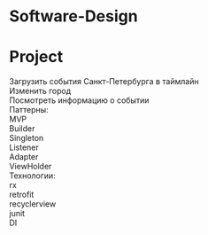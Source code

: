 # Software-Design
# Project
Загрузить события Санкт-Петербурга в таймлайн</br>
Изменить город</br>
Посмотреть информацию о событии</br>
Паттерны:</br>
MVP</br>
Builder</br>
Singleton</br>
Listener</br>
Adapter</br>
ViewHolder</br>
Технологии:</br>
rx</br>
retrofit</br>
recyclerview</br>
junit</br>
DI
